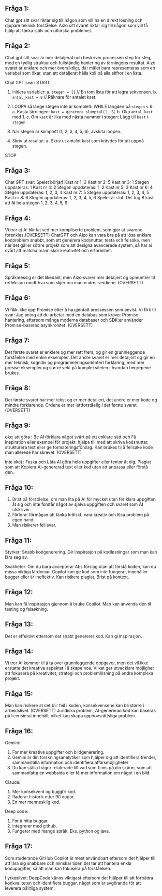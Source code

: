 ## Fråga 1: 
Chat gpt sitt svar riktar sig till någon som vill ha en direkt lösning och djupare teknisk förståelse. Aizo sitt svaret riktar sig till någon som vill få hjälp att tänka själv och utforska problemet.
## Fråga 2: 
Chat gpt sitt svar är mer detaljerat och beskriver processen steg för steg, med en tydlig struktur och fullständig hantering av tärningens resultat. Aizo svaret är enklare och mer översiktligt, där målet bara representeras som en variabel som ökar, utan att detaljerat hålla koll på alla siffror i en lista.

Chat GPT svar: 
START

1. Initiera variabler:
   a. `stegen = []`  // En tom lista för att lagra sekvensen.
   b. `antal_kast = 0`  // Räknare för antalet kast.

2. LOOPA så länge stegen inte är komplett:
   WHILE längden på `stegen` < 6:
      a. Kasta tärningen:
         `kast = generera_slumptal(1, 6)`
      b. Öka `antal_kast` med 1.
      c. Om `kast` är lika med nästa nummer i stegen:
         Lägg till `kast` i `stegen`.

3. När stegen är komplett (1, 2, 3, 4, 5, 6), avsluta loopen.

4. Skriv ut resultat:
   a. Skriv ut antalet kast som krävdes för att uppnå stegen.

STOP

## Fråga 3:
Chat GPT svar: 
Spelet börjar!
Kast nr 1: 3
Kast nr 2: 5
Kast nr 3: 1
Stegen uppdateras: 1
Kast nr 4: 2
Stegen uppdateras: 1, 2
Kast nr 5: 3
Kast nr 6: 4
Stegen uppdateras: 1, 2, 3, 4
Kast nr 7: 5
Stegen uppdateras: 1, 2, 3, 4, 5
Kast nr 8: 6
Stegen uppdateras: 1, 2, 3, 4, 5, 6
Spelet är slut!
Det tog 8 kast att få hela stegen 1, 2, 3, 4, 5, 6.

## Fråga 4: 

Vi tror at AI blir lat ved mer kompliserte problem, som gjør at svarene forenkles.(OVERSETT)
ChatGPT och Aizo kan vara bra på att lösa enklare kodproblem snabbt, som att generera kodsnuttar, testa och felsöka. men när det gäller sötrre projekt som att designa avancerade system, så har ai svårt att matcha människor kreativitet och erfarenhet.

## Fråga 5: 

Språkmessig er det likedant, men Aizo svarer mer detaljert og opmuntrer til refleksjon rundt hva som skjer om man endrer verdiene. (OVERSETT)

## Fråga 6: 

Vi fikk ikke opp Promise etter å ha gjentatt prossessen som anvist. Vi fikk til svar: Jag antog att du arbetar med en databas som kräver Promise-hantering, eftersom många moderna databaser och SDK:er använder Promise-baserad asynkronitet. (OVERSETT)

## Fråga 7: 

Det første svaret er enklere og mer rett frem, og gir en grunnleggende forståelse med enkle eksempler.
Det andre svaret er mer detaljert og gir en mer teknisk, kognitiv og programmeringsorientert forklaring, med mer presise eksempler og større vekt på kompleksiteten i hvordan begrepene brukes.

## Fråga 8: 

Det første svaret har mer tekst og er mer detaljert, det andre er mer kode og mindre forklarende. Ordene er mer lettforståelig i det første svaret. (OVERSETT)

## Fråga 9: 

okej att göra :
Be AI förklara något svårt på ett enklare sätt och Få inspiration eller exempel för projekt. 
hjälpa till med att skriva kodsnuttar, strukturera text eller ge formateringsförslag.
Kan brukes til å feilsøke kode man allerede har skrevet. (OVERSETT)

inte okej :
Fuska och Låta AI göra hela uppgifter eller tentor åt dig.
Plagiat som att Kopiera AI-genererad text eller kod utan att anpassa eller förstå den.

## Fråga 10: 

1. Brist på förståelse, om man lita på AI för mycket utan för klara uppgiften åt sig och inte förstår något av själva uppgiften och svaret som AI utskriver.
2. Förlorar förmågan att tänka kritiskt, vara kreativ och lösa problem på egen hand.
3. Man risikerer feil svar.

## Fråga 11: 

Styrker: 
Snabb kodgenerering. 
Gir inspirasjon på kodløsningar som man kan lära seg av. 

Svakheter: 
Om du bara accepterar AI:s förslag utan att förstå koden, kan du missa viktiga lärdomar. 
Copilot kan ge kod som inte fungerar, innehåller buggar eller är ineffektiv.
Kan risikera plagiat. 
Brist på kontext.

## Fråga 12: 

Man kan få inspirasjon gjennom å bruke Copilot. Man kan anvenda den til testing og felsøkning. 

## Fråga 13: 

Det er effektivt ettersom det snabt genererer kod. Kan gi inspirasjon. 

## Fråga 14: 

Vi tror AI kommer til å ta over grunnleggende oppgaver, men det vil ikke erstatte det kreative aspektet i å skape noe. Vilket ger utvecklare möjlighet att fokusera på kreativitet, strategi och problemlösning på andra komplexa projekt.

## Fråga 15: 

Man kan risikere at det blir feil i koden, konsekvensene kan bli større i arbeidslivet. (OVERSETT)
Juridiska problem, AI-genererad kod kan baseras på licensierat innehåll, vilket kan skapa upphovsrättsliga problem.

## Fråga 16: 

Gemini:
1. For mer kreative uppgifter och bildgenerering.
2. Gemini är din forskningsanalytiker som hjälper dig att identifiera trender, sammanställa information och identifiera affärsmöjligheter
3. Du kan ställa frågor relaterade till vad som finns på din skärm, som att sammanfatta en webbsida eller få mer information om något i en bild

Claude: 
1. Mer konsekvent og buggfri kod.
2. Raderar historik etter 90 dagar.
3. En mer mennesklig kod. 
 
Deep code:
1. For å hitta buggar. 
2. Integrerer med github.
3. Fungerer med mange språk. Eks. python og java.

## Fråga 17: 

Som studerande  GitHub Copilot är mest användbart eftersom det hjälper till att lära sig snabbare och minskar tiden det tar att hantera enkla koduppgifter, så att man kan fokusera på förståelsen. 

I yrkeslivet: DeepCode känns viktigast eftersom det hjälper till att förbättra kodkvaliteten och identifiera buggar, något som är avgörande för att leverera pålitliga system.
